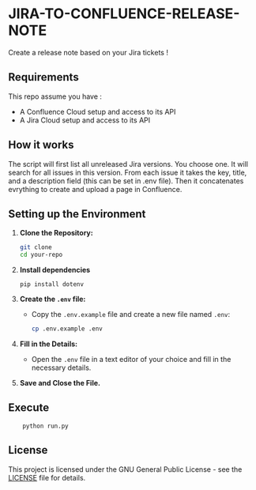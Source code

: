 # JIRA-TO-CONFLUENCE-RELEASE-NOTE

Create a release note based on your Jira tickets !

## Requirements

This repo assume you have :
* A Confluence Cloud setup and access to its API
* A Jira Cloud setup and access to its API

## How it works

The script will first list all unreleased Jira versions.
You choose one.
It will search for all issues in this version.
From each issue it takes the key, title, and a description field (this can be set in .env file).
Then it concatenates evrything to create and upload a page in Confluence.

## Setting up the Environment

1. **Clone the Repository:**
   ```bash
   git clone 
   cd your-repo
   ```

2. **Install dependencies**
    ```
    pip install dotenv
    ```

2. **Create the `.env` file:**
   - Copy the `.env.example` file and create a new file named `.env`:
     ```bash
     cp .env.example .env
     ```

3. **Fill in the Details:**
   - Open the `.env` file in a text editor of your choice and fill in the necessary details.

4. **Save and Close the File.**

## Execute

```
    python run.py
```
    
## License

This project is licensed under the GNU General Public License - see the [LICENSE](LICENSE) file for details.